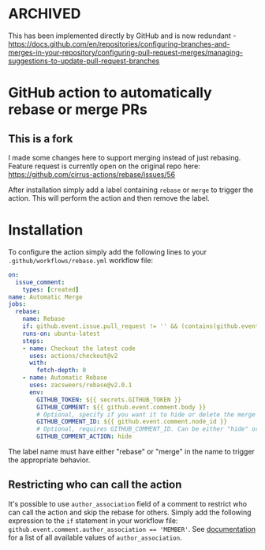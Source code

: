 # ARCHIVED

This has been implemented directly by GitHub and is now redundant - https://docs.github.com/en/repositories/configuring-branches-and-merges-in-your-repository/configuring-pull-request-merges/managing-suggestions-to-update-pull-request-branches

# GitHub action to automatically rebase or merge PRs

## This is a fork

I made some changes here to support merging instead of just rebasing. Feature request is currently open on the original repo here: https://github.com/cirrus-actions/rebase/issues/56

After installation simply add a label containing `rebase` or `merge` to trigger the action. This will perform the action and then remove the label.

# Installation

To configure the action simply add the following lines to your `.github/workflows/rebase.yml` workflow file:

```yml
on:
  issue_comment:
    types: [created]
name: Automatic Merge
jobs:
  rebase:
    name: Rebase
    if: github.event.issue.pull_request != '' && (contains(github.event.comment.body, '/rebase') || contains(github.event.comment.body, '/merge'))
    runs-on: ubuntu-latest
    steps:
    - name: Checkout the latest code
      uses: actions/checkout@v2
      with:
        fetch-depth: 0
    - name: Automatic Rebase
      uses: zacsweers/rebase@v2.0.1
      env:
        GITHUB_TOKEN: ${{ secrets.GITHUB_TOKEN }}
        GITHUB_COMMENT: ${{ github.event.comment.body }}
        # Optional, specify if you want it to hide or delete the merge comment
        GITHUB_COMMENT_ID: ${{ github.event.comment.node_id }}
        # Optional, requires GITHUB_COMMENT_ID. Can be either "hide" or "delete". Default is hide
        GITHUB_COMMENT_ACTION: hide
```

The label name must have either "rebase" or "merge" in the name to trigger the appropriate behavior.

## Restricting who can call the action

It's possible to use `author_association` field of a comment to restrict who can call the action and skip the rebase for others. Simply add the following expression to the `if` statement in your workflow file: `github.event.comment.author_association == 'MEMBER'`. See [documentation](https://developer.github.com/v4/enum/commentauthorassociation/) for a list of all available values of `author_association`.
